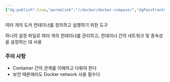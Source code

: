 ```yaml
---
{"dg-publish":true,"permalink":"//docker/docker-compose/","dgPassFrontmatter":true}
---
```



여러 개의 도커 컨테이너를 정의하고 실행하기 위한 도구

하나의 설정 파일로 여러 개의 컨테이너를 관리하고, 컨테이너 간의 네트워크 및 종속성을 설정하는 데 사용

### 주의 사항
- Container 간의 관계를 이해하고 다뤄야 한다
- 보안 때문에라도 Docker network 사용 필수다